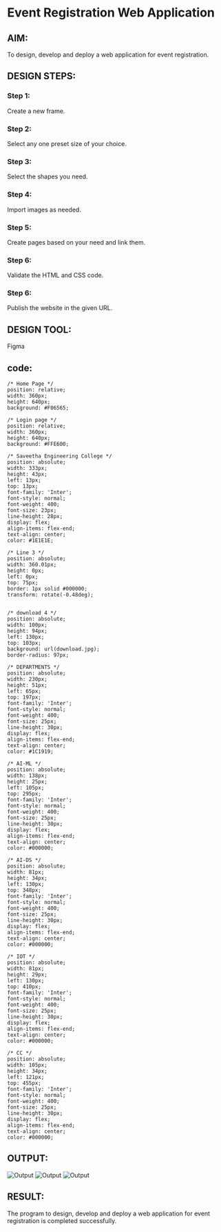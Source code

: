 # Event Registration Web Application

## AIM:
To design, develop and deploy a web application for event registration.

## DESIGN STEPS:

### Step 1:
Create a new frame.

### Step 2:
Select any one preset size of your choice.

### Step 3:
Select the shapes you need.

### Step 4:
Import images as needed.

### Step 5:
Create pages based on your need and link them.

### Step 6:

Validate the HTML and CSS code.

### Step 6:

Publish the website in the given URL.

## DESIGN TOOL:
Figma

## code:
```
/* Home Page */
position: relative;
width: 360px;
height: 640px;
background: #F06565;

/* Login page */
position: relative;
width: 360px;
height: 640px;
background: #FFE600;

/* Saveetha Engineering College */
position: absolute;
width: 333px;
height: 43px;
left: 13px;
top: 13px;
font-family: 'Inter';
font-style: normal;
font-weight: 400;
font-size: 23px;
line-height: 28px;
display: flex;
align-items: flex-end;
text-align: center;
color: #1E1E1E;

/* Line 3 */
position: absolute;
width: 360.01px;
height: 0px;
left: 0px;
top: 75px;
border: 1px solid #000000;
transform: rotate(-0.48deg);


/* download 4 */
position: absolute;
width: 100px;
height: 94px;
left: 130px;
top: 103px;
background: url(download.jpg);
border-radius: 97px;

/* DEPARTMENTS */
position: absolute;
width: 230px;
height: 51px;
left: 65px;
top: 197px;
font-family: 'Inter';
font-style: normal;
font-weight: 400;
font-size: 25px;
line-height: 30px;
display: flex;
align-items: flex-end;
text-align: center;
color: #1C1919;

/* AI-ML */
position: absolute;
width: 138px;
height: 25px;
left: 105px;
top: 295px;
font-family: 'Inter';
font-style: normal;
font-weight: 400;
font-size: 25px;
line-height: 30px;
display: flex;
align-items: flex-end;
text-align: center;
color: #000000;

/* AI-DS */
position: absolute;
width: 81px;
height: 34px;
left: 130px;
top: 348px;
font-family: 'Inter';
font-style: normal;
font-weight: 400;
font-size: 25px;
line-height: 30px;
display: flex;
align-items: flex-end;
text-align: center;
color: #000000;

/* IOT */
position: absolute;
width: 81px;
height: 29px;
left: 130px;
top: 410px;
font-family: 'Inter';
font-style: normal;
font-weight: 400;
font-size: 25px;
line-height: 30px;
display: flex;
align-items: flex-end;
text-align: center;
color: #000000;

/* CC */
position: absolute;
width: 105px;
height: 34px;
left: 121px;
top: 455px;
font-family: 'Inter';
font-style: normal;
font-weight: 400;
font-size: 25px;
line-height: 30px;
display: flex;
align-items: flex-end;
text-align: center;
color: #000000;
```
## OUTPUT:
![Output](./out1.png)
![Output](./out2.png)
![Output](./out3.png)

## RESULT:
The program to design, develop and deploy a web application for event registration is completed successfully.